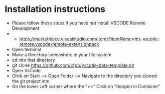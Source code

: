 # Installation instructions
- Please follow these steps if you have not install VSCODE Remote Development
- - https://marketplace.visualstudio.com/items?itemName=ms-vscode-remote.vscode-remote-extensionpack
- Open terminal
- Make a Directory somewhere in your file system
- cd into that directory
- git clone https://github.com/cfpb/vscode-data-template.git
- Open VsCode
- Click on Start --> Open Folder --> Navigate to the directory you cloned the git project into
- On the lower Left corner where the "><" Click on "Reopen in Container"